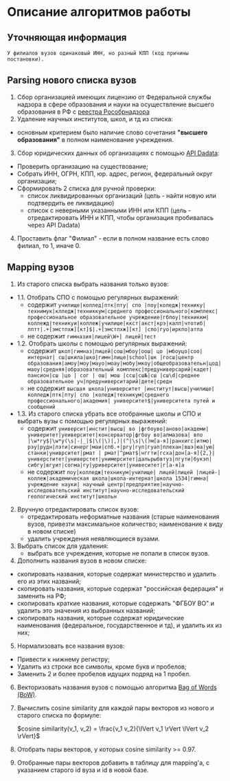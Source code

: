 # Описание алгоритмов работы
## Уточняющая информация
```
У филиалов вузов одинаковый ИНН, но разный КПП (код причины постановки).
```
## Parsing нового списка вузов
1. Сбор организацией имеющих лицензию от Федеральной службы надзора в сфере образования и науки на осуществление высшего образования в РФ с [реестра Рособрнадзора](https://obrnadzor.gov.ru/gosudarstvennye-uslugi-i-funkczii/gosudarstvennye-uslugi/liczenzirovanie-obrazovatelnoj-deyatelnosti/svodnyj-reestr-liczenzij/)
2. Удаление научных институтов, школ, и тд из списка: 
 - основным критерием было наличие слово сочетания **"высшего образования"** в полном наименование учреждения.
3. Сбор юридических данных об организациях с помощью [API Dadata](https://dadata.ru/api/):
- Проверить организацию на существование;
- Собрать ИНН, ОГРН, КПП, юр. адрес, регион, федеральный округ организации;
- Сформировать 2 списка для ручной проверки:
    - список ликвидированных организаций (цель - найти новую или подтвердить ее ликвидацию)
    - список с неверными указанными ИНН или КПП (цель - отредактировать ИНН и КПП, чтобы организация пробивалась через API Dadata)
4. Проставить флаг "Филиал" - если в полном название есть слово филиал, то 1, иначе 0.
## Mapping вузов
1. Из старого списка выбрать названия только вузов:
- 1.1. Отобрать СПО с помощью регулярных выражений:
    - содержит ```училище|коллед|птк|пту| спо |поу|коледж|технику|технимук|клледж|техниккум|среднего профессионального|комплекс|профессиональное образовательное учреждение|гбпоу|техниккм|коллежд|техникуи|коллеж|училише|ккст|акст|крэ|калп|чтотиб|лптт|.+[эмстпхж][кт]$|.+[эмстпхж][кт] |спо|гуо|иркпо|атпа```
    - не содержит ```гимназия|лицей\W+| лицей|тест```
- 1.2. Отобрать школы с помощью регулярных выражений:
    - содержит ```школ|гимназ|лицей|сош|мбоу|оош| цо |мбоуцо|соо|интернат| сш|шкила|шко|гимн|лице|school|шк |госш|центр образования|амоу|моу|мауо|моау|мобу|мкоу|общеобразовательн|цод|маоу|средняя|образовательный комплекс|предуниверсарий|кадет|пансион|сш |цо | сог | ош| мош |ссш|сш№|сш |сш\d|среднее образовательное уч|предуниверситарий|дете|средн```
    - не содержит ```высшая школа|университет |институт|высш|училище|колледж|птк|пту| спо |коледж|техникум|среднего профессионального|академия| университет$|университета путей и сообщений```
- 1.3. Из старого списка убрать все отобранные школы и СПО и выбрать вузы с помощью регулярных выражений:
    - содержит ```университ|инстит|высш| во |фгбоуво|аново|академи|универитет|уеиверситет|консерватор|фгбоу во|алмазова| впо |\w*гу$|\w*у(\s|-|_|$|\(|\)|,)|(^|\s|\()м[а-я]|ранхигс|итмо|рэу|рудн|лэти|синерг|маи|спб.+|ргу|гуп|гуап|плехан|вшэ|юа|ую|станки|униврситет|рмат | рмат|^рмат$|нггти|гсха|дон[а-я]{2,}|универститет|универстет|унимерситет|дальрыбвтуз|пгути|букэп|сибгу|вгуит|согма|гу|уриверситет|унивеситет|г[а-я]а```
    - не содержит ```поу|колледж|техникум|училище| лицей|лицей |лицей-|коллеж|академическая школа|школа-интернат|школа 1534|гимна|учреждение науки| научный центр|предприятие|научно-исследовательский институт|научно-исследовательский геологический институт|школьн```
2. Вручную отредактировать список вузов:
    - отредактировать неформатные названия (старые наименования вузов, привезти максимальное количество; наименование к виду в новом списке)
    - удалить учреждения неявляющиеся вузами.
3. Выбрать список для удаления:
    - выбрать все учреждения, которые не попали в список вузов.
4. Дополнить названия вузов в новом списке:
- скопировать названия, которые содержат министерство и удалить его из этих названий;
- скопировать названия, которые содержат "российская федерация" и заменить на РФ;
- скопировать краткие названия, которые содержать "ФГБОУ ВО" и удалить это значения из выбранных названий;
- скопировать названия, которые содержат юридические наименования (федеральное, государственное и тд), и удалить их из них;
5. Нормализовать все названия вузов:
- Привести к нижнему регистру;
- Удалить из строки все символы, кроме букв и пробелов;
- Заменить 2 и более пробелов идущих подряд на 1 пробел.
6. Векторизовать названия вузов с помощью алгоритма [Bag of Words (BoW)](https://en.wikipedia.org/wiki/Bag-of-words_model).
7. Вычислить cosine similarity для каждой пары векторов из нового и старого списка по формуле:

    $cosine similarity(v_1, v_2) = \frac{v_1 v_2}{\lVert v_1 \rVert \lVert v_2 \rVert}$

8. Отобрать пары векторов, у которых cosine similarity >= 0.97.
9. Отобранные пары векторов добавить в таблицу для mapping'а, с указанием старого id вуза и id в новой базе.